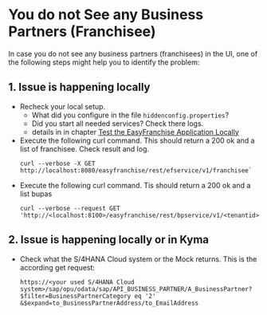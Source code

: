 # You do not See any Business Partners (Franchisee)

In case you do not see any business partners (franchisees) in the UI, one of the following steps might help you to identify the problem:


## 1. Issue is happening locally
  * Recheck your local setup. 
    * What did you configure in the file ``hiddenconfig.properties``? 
    * Did you start all needed services? Check there logs. 
    * details in in chapter [Test the EasyFranchise Application Locally](/documentation/prepare/test-app-locally/README.md)
  * Execute the following curl command. This should return a 200 ok and a list of franchisee. Check result and log. 
    ```
    curl --verbose -X GET http://localhost:8080/easyfranchise/rest/efservice/v1/franchisee`
    ```  
  * Execute the following curl command. Tis should return a 200 ok and a list bupas
    ```
    curl --verbose --request GET 'http://<localhost:8100>/easyfranchise/rest/bpservice/v1/<tenantid>/bupa'
    ```

## 2. Issue is happening locally or in Kyma
* Check what the S/4HANA Cloud system or the Mock returns. This is the according get request:
  ```
  https://<your used S/4HANA Cloud system>/sap/opu/odata/sap/API_BUSINESS_PARTNER/A_BusinessPartner?$filter=BusinessPartnerCategory eq '2' &$expand=to_BusinessPartnerAddress/to_EmailAddress
  ```
